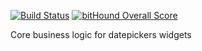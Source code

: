 [![Build Status](https://travis-ci.org/se-panfilov/x-date-core.svg?branch=master)](https://travis-ci.org/se-panfilov/x-date-core)
[![bitHound Overall Score](https://www.bithound.io/github/se-panfilov/x-date-core/badges/score.svg)](https://www.bithound.io/github/se-panfilov/x-date-core)

Core business logic for datepickers widgets
